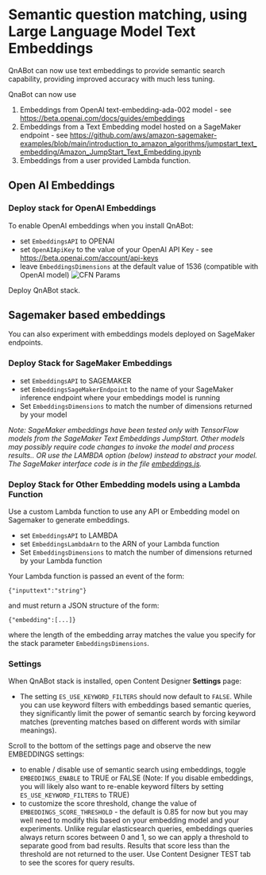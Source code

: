 # Semantic question matching, using Large Language Model Text Embeddings

QnABot can now use text embeddings to provide semantic search capability, providing improved accuracy with much less tuning.
  
QnaBot can now use 
1. Embeddings from OpenAI text-embedding-ada-002 model - see https://beta.openai.com/docs/guides/embeddings
2. Embeddings from a Text Embedding model hosted on a SageMaker endpoint - see https://github.com/aws/amazon-sagemaker-examples/blob/main/introduction_to_amazon_algorithms/jumpstart_text_embedding/Amazon_JumpStart_Text_Embedding.ipynb
3. Embeddings from a user provided Lambda function.


## Open AI Embeddings

### Deploy stack for OpenAI Embeddings
To enable OpenAI embeddings when you install QnABot:
- set `EmbeddingsAPI` to OPENAI
- set `OpenAIApiKey` to the value of your OpenAI API Key - see https://beta.openai.com/account/api-keys
- leave `EmbeddingsDimensions` at the default value of 1536 (compatible with OpenAI model)
![CFN Params](./images/cfn_params.jpg)

Deploy QnABot stack.

## Sagemaker based embeddings

You can also experiment with embeddings models deployed on SageMaker endpoints. 

### Deploy Stack for SageMaker Embeddings

- set `EmbeddingsAPI` to SAGEMAKER
- set `EmbeddingsSageMakerEndpoint` to the name of your SageMaker inference endpoint where your embeddings model is running 
- Set `EmbeddingsDimensions` to match the number of dimensions returned by your model

*Note: SageMaker embeddings have been tested only with TensorFlow models from the SageMaker Text Embeddings JumpStart. Other models may possibly require code changes to invoke the model and process results.. OR use the LAMBDA option (below) instead to abstract your model. The SageMaker interface code is in the file [embeddings.js](../../lambda/es-proxy-layer/lib/embeddings.js).*

### Deploy Stack for Other Embedding models using a Lambda Function

Use a custom Lambda function to use any API or Embedding model on Sagemaker to generate embeddings.  

- set `EmbeddingsAPI` to LAMBDA
- set `EmbeddingsLambdaArn` to the ARN of your Lambda function 
- Set `EmbeddingsDimensions` to match the number of dimensions returned by your Lambda function

Your Lambda function is passed an event of the form:
```
{"inputtext":"string"}
```
and must return a JSON structure of the form:
```
{"embedding":[...]}
```
where the length of the embedding array matches the value you specify for the stack parameter `EmbeddingsDimensions`.



### Settings

When QnABot stack is installed, open Content Designer **Settings** page:

- The setting `ES_USE_KEYWORD_FILTERS` should now default to `FALSE`. While you can use keyword filters with embeddings based semantic queries, they significantly limit the power of semantic search by forcing keyword matches (preventing matches based on different words with similar meanings).

Scroll to the bottom of the settings page and observe the new EMBEDDINGS settings:

- to enable / disable use of semantic search using embeddings, toggle `EMBEDDINGS_ENABLE` to TRUE or FALSE  (Note: If you disable embeddings, you will likely also want to re-enable keyword filters by setting `ES_USE_KEYWORD_FILTERS` to TRUE)
- to customize the score threshold, change the value of `EMBEDDINGS_SCORE_THRESHOLD` - the default is 0.85 for now but you may well need to modify this based on your embedding model and your experiments.  Unlike regular elasticsearch queries, embeddings queries always return scores between 0 and 1, so we can apply a threshold to separate good from bad results. Results that score less than the threshold are not returned to the user. Use Content Designer TEST tab to see the scores for query results.








